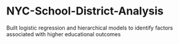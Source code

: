 # NYC-School-District-Analysis
Built logistic regression and hierarchical models to identify factors associated with higher educational outcomes
